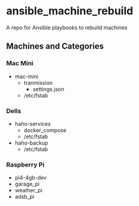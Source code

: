 # ansible_machine_rebuild
A repo for Ansible playbooks to rebuild machines

## Machines and Categories

### Mac Mini
+ mac-mini
    + tranmission
        + settings.json
    + /etc/fstab

### Dells
+ haho-services
    + docker_compose
    + /etc/fstab
+ haho-backup
    + /etc/fstab

### Raspberry Pi
+ pi4-4gb-dev
+ garage_pi
+ weather_pi
+ adsb_pi

